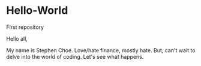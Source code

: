 # Hello-World
First repository

Hello all,

My name is Stephen Choe. Love/hate finance, mostly hate. But, can't wait to delve into the world of coding. Let's see what happens.
